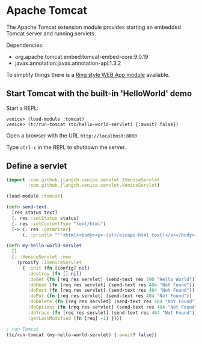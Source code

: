 # Apache Tomcat

The Apache Tomcat extension module provides starting an embedded Tomcat server and running servlets.

Dependencies:

 - org.apache.tomcat.embed:tomcat-embed-core:9.0.19
 - javax.annotation:javax.annotation-api:1.3.2

To simplify things there is a 
[Ring style WEB App module](ext-ring.md) available.
 
 
## Start Tomcat with the built-in 'HelloWorld' demo 

Start a REPL:

```text
venice> (load-module :tomcat)
venice> (tc/run-tomcat (tc/hello-world-servlet) {:await? false})
```

Open a browser with the URL `http://localhost:8080`

Type `ctrl-c` in the REPL to shutdown the server.


## Define a servlet

```clojure
(import :com.github.jlangch.venice.servlet.IVeniceServlet
        :com.github.jlangch.venice.servlet.VeniceServlet)

(load-module :tomcat)

(defn send-text
  [res status text]
  (. res :setStatus status)
  (. res :setContentType "text/html")
  (-> (. res :getWriter)
      (. :println """<html><body><p>~(str/escape-html text)</p></body></html>""")))

(defn my-hello-world-servlet
  []
  (. :VeniceServlet :new
    (proxify :IVeniceServlet
      { :init (fn [config] nil)
        :destroy (fn [] nil)
        :doGet (fn [req res servlet] (send-text res 200 "Hello World"))
        :doHead (fn [req res servlet] (send-text res 404 "Not Found"))
        :doPost (fn [req res servlet] (send-text res 404 "Not Found"))
        :doPut (fn [req res servlet] (send-text res 404 "Not Found"))
        :doDelete (fn [req res servlet] (send-text res 404 "Not Found"))
        :doOptions (fn [req res servlet] (send-text res 404 "Not Found"))
        :doTrace (fn [req res servlet] (send-text res 404 "Not Found"))
        :getLastModified (fn [req] -1) })))

; run Tomcat
(tc/run-tomcat (my-hello-world-servlet) {:await? false})
```
